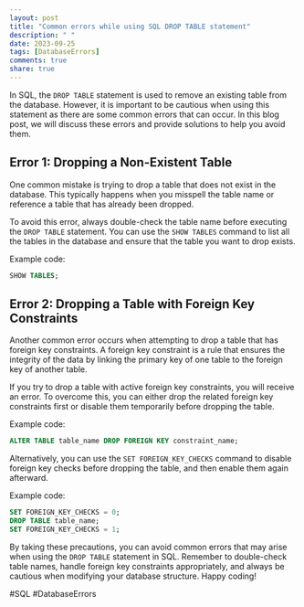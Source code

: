 ```yaml
---
layout: post
title: "Common errors while using SQL DROP TABLE statement"
description: " "
date: 2023-09-25
tags: [DatabaseErrors]
comments: true
share: true
---
```


In SQL, the `DROP TABLE` statement is used to remove an existing table from the database. However, it is important to be cautious when using this statement as there are some common errors that can occur. In this blog post, we will discuss these errors and provide solutions to help you avoid them.

## Error 1: Dropping a Non-Existent Table

One common mistake is trying to drop a table that does not exist in the database. This typically happens when you misspell the table name or reference a table that has already been dropped.

To avoid this error, always double-check the table name before executing the `DROP TABLE` statement. You can use the `SHOW TABLES` command to list all the tables in the database and ensure that the table you want to drop exists.

Example code:
```sql
SHOW TABLES;
```

## Error 2: Dropping a Table with Foreign Key Constraints

Another common error occurs when attempting to drop a table that has foreign key constraints. A foreign key constraint is a rule that ensures the integrity of the data by linking the primary key of one table to the foreign key of another table.

If you try to drop a table with active foreign key constraints, you will receive an error. To overcome this, you can either drop the related foreign key constraints first or disable them temporarily before dropping the table.

Example code:
```sql
ALTER TABLE table_name DROP FOREIGN KEY constraint_name;
```

Alternatively, you can use the `SET FOREIGN_KEY_CHECKS` command to disable foreign key checks before dropping the table, and then enable them again afterward.

Example code:
```sql
SET FOREIGN_KEY_CHECKS = 0;
DROP TABLE table_name;
SET FOREIGN_KEY_CHECKS = 1;
```

By taking these precautions, you can avoid common errors that may arise when using the `DROP TABLE` statement in SQL. Remember to double-check table names, handle foreign key constraints appropriately, and always be cautious when modifying your database structure. Happy coding!

#SQL #DatabaseErrors